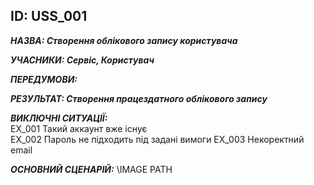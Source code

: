 <h2>ID: USS_001</h2>
      
***НАЗВА: Створення облікового запису користувача***
    
***УЧАСНИКИ: Сервіс, Користувач***

***ПЕРЕДУМОВИ:***

***РЕЗУЛЬТАТ: Створення працездатного облікового запису***

***ВИКЛЮЧНІ СИТУАЦІЇ:***  
EX_001 Такий аккаунт вже існує  
EX_002 Пароль не підходить під задані вимоги
EX_003 Некоректний email

***ОСНОВНИЙ СЦЕНАРІЙ:***
\IMAGE PATH
